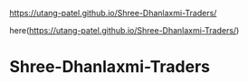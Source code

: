 https://utang-patel.github.io/Shree-Dhanlaxmi-Traders/

here(https://utang-patel.github.io/Shree-Dhanlaxmi-Traders/)

# Shree-Dhanlaxmi-Traders
